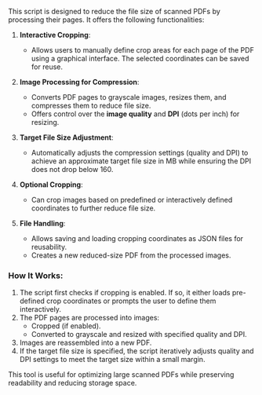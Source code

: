 <div class="markdown prose w-full break-words dark:prose-invert dark"><p>This script is designed to reduce the file size of scanned PDFs by processing their pages. It offers the following functionalities:</p><ol><li><p><strong>Interactive Cropping</strong>:</p><ul><li>Allows users to manually define crop areas for each page of the PDF using a graphical interface. The selected coordinates can be saved for reuse.</li></ul></li><li><p><strong>Image Processing for Compression</strong>:</p><ul><li>Converts PDF pages to grayscale images, resizes them, and compresses them to reduce file size.</li><li>Offers control over the <strong>image quality</strong> and <strong>DPI</strong> (dots per inch) for resizing.</li></ul></li><li><p><strong>Target File Size Adjustment</strong>:</p><ul><li>Automatically adjusts the compression settings (quality and DPI) to achieve an approximate target file size in MB while ensuring the DPI does not drop below 160.</li></ul></li><li><p><strong>Optional Cropping</strong>:</p><ul><li>Can crop images based on predefined or interactively defined coordinates to further reduce file size.</li></ul></li><li><p><strong>File Handling</strong>:</p><ul><li>Allows saving and loading cropping coordinates as JSON files for reusability.</li><li>Creates a new reduced-size PDF from the processed images.</li></ul></li></ol><h3>How It Works:</h3><ol><li>The script first checks if cropping is enabled. If so, it either loads pre-defined crop coordinates or prompts the user to define them interactively.</li><li>The PDF pages are processed into images:<ul><li>Cropped (if enabled).</li><li>Converted to grayscale and resized with specified quality and DPI.</li></ul></li><li>Images are reassembled into a new PDF.</li><li>If the target file size is specified, the script iteratively adjusts quality and DPI settings to meet the target size within a small margin.</li></ol><p>This tool is useful for optimizing large scanned PDFs while preserving readability and reducing storage space.</p></div>